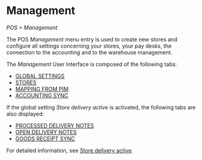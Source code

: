 # Management  

*POS > Management*

The POS *Management* menu entry is used to create new stores and configure all settings concerning your stores, your pay desks, the connection to the accounting and to the warehouse management.

The *Management* User Interface is composed of the following tabs:
- [GLOBAL SETTINGS](./02a_GlobalSettings.md)
- [STORES](./02b_Stores.md)
- [MAPPING FROM PIM](./02c_MappingFromPIM.md)
- [ACCOUNTING SYNC](./02d_AccountingSync.md)

If the global setting *Store delivery active* is activated, the following tabs are also displayed:
- [PROCESSED DELIVERY NOTES](./02e_ProcessedDeliveryNotes.md)
- [OPEN DELIVERY NOTES](./02f_UnprocessedDeliveryNotes.md)
- [GOODS RECEIPT SYNC](./02g_WareneingangsSync.md)

For detailed information, see [Store delivery active](./02a_GlobalSettings.md#shoplieferungen-aktiv).
